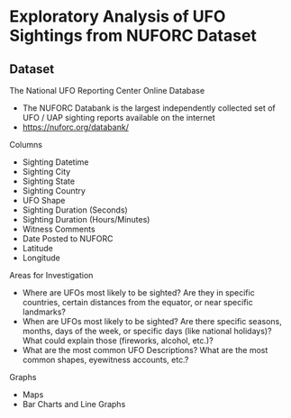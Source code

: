 # Exploratory Analysis of UFO Sightings from NUFORC Dataset

## Dataset
The National UFO Reporting Center Online Database
- The NUFORC Databank is the largest independently collected set of UFO / UAP sighting reports available on the internet
- https://nuforc.org/databank/

Columns
- Sighting Datetime
- Sighting City
- Sighting State
- Sighting Country
- UFO Shape
- Sighting Duration (Seconds)
- Sighting Duration (Hours/Minutes)
- Witness Comments
- Date Posted to NUFORC
- Latitude
- Longitude

Areas for Investigation
- Where are UFOs most likely to be sighted? Are they in specific countries, certain distances from the equator, or near specific landmarks?
- When are UFOs most likely to be sighted? Are there specific seasons, months, days of the week, or specific days (like national holidays)? What could explain those (fireworks, alcohol, etc.)?
- What are the most common UFO Descriptions? What are the most common shapes, eyewitness accounts, etc.? 

Graphs
- Maps
- Bar Charts and Line Graphs
